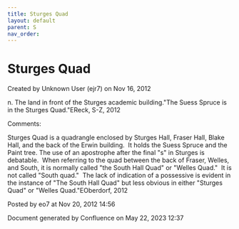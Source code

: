 ```yaml
---
title: Sturges Quad
layout: default
parent: S
nav_order:
---
```


# Sturges Quad

Created by  Unknown User (ejr7) on Nov 16, 2012

n. The land in front of the Sturges academic building.&quot;The Suess Spruce is in the Sturges Quad.&quot;EReck, S-Z, 2012

Comments:

Sturges Quad is a quadrangle enclosed by Sturges Hall, Fraser Hall, Blake Hall, and the back of the Erwin building.  It holds the Suess Spruce and the Paint tree. The use of an apostrophe after the final &quot;s&quot; in Sturges is debatable.  When referring to the quad between the back of Fraser, Welles, and South, it is normally called &quot;the South Hall Quad&quot; or &quot;Welles Quad.&quot;  It is not called &quot;South quad.&quot;  The lack of indication of a possessive is evident in the instance of &quot;The South Hall Quad&quot; but less obvious in either &quot;Sturges Quad&quot; or &quot;Welles Quad.&quot;EOberdorf, 2012

Posted by eo7 at Nov 20, 2012 14:56

Document generated by Confluence on May 22, 2023 12:37


